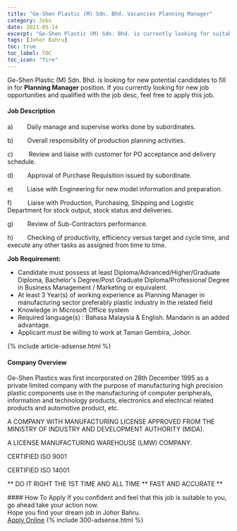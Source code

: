 ```yaml
---
title: "Ge-Shen Plastic (M) Sdn. Bhd. Vacancies Planning Manager" 
category: Jobs 
date: 2021-05-14 
excerpt: "Ge-Shen Plastic (M) Sdn. Bhd. is currently looking for suitable person to fill in the Planning Manager which based in Johor Bahru" 
tags: [Johor Bahru] 
toc: true 
toc_label: TOC 
toc_icon: "fire" 
--- 
```


<p>Ge-Shen Plastic (M) Sdn. Bhd. is looking for new potential candidates to fill in for <b>Planning Manager</b> position. If you currently looking for new job opportunities and qualified with the job desc, feel free to apply this job.
</p><div><div><h4>Job Description</h4></div><div><div><span><div><p><span>a)&#160;&#160;&#160;&#160;&#160;&#160;&#160;&#160;Daily manage and supervise works done by subordinates.</span></p><p><span>b)&#160;&#160;&#160;&#160;&#160;&#160;&#160;&#160;Overall responsibility of production planning activities.</span></p><p><span>c)&#160;&#160;&#160;&#160;&#160;&#160;&#160;&#160;&#160;Review and liaise with customer for PO acceptance and delivery </span><span>schedule.</span></p><p><span>d)&#160;&#160;&#160;&#160;&#160;&#160;&#160;&#160;Approval of Purchase Requisition issued by subordinate.</span></p><p><span>e)&#160;&#160;&#160;&#160;&#160;&#160;&#160;&#160;Liaise with Engineering for new model information and preparation.</span></p><p><span>f)&#160;&#160;&#160;&#160;&#160;&#160;&#160;&#160;&#160;Liaise with Production, Purchasing, Shipping and Logistic Department for stock output, stock status and deliveries.</span></p><p><span>g)&#160;&#160;&#160;&#160;&#160;&#160;&#160;&#160;Review of Sub-Contractors performance.</span></p><p><span>h)&#160;&#160;&#160;&#160;&#160;&#160;&#160;&#160;Checking of productivity, efficiency versus target and cycle time, and e</span><span>xecute any other tasks as assigned from time to time.</span></p><p><strong>Job Requirement:</strong></p><ul><li>Candidate must possess at least Diploma/Advanced/Higher/Graduate Diploma, Bachelor's Degree/Post Graduate Diploma/Professional Degree in Business Management / Marketing or equivalent.</li><li>At least 3 Year(s) of working experience as Planning Manager&#160;in manufacturing sector preferably plastic industry in the related field</li><li>Knowledge in Microsoft Office system</li><li>Required language(s) : Bahasa Malaysia &amp;&#160;English. Mandarin is an added advantage.</li><li>Applicant must be willing to work at Taman Gembira, Johor.</li></ul></div></span></div></div></div> 
{% include article-adsense.html %} 
<div><div><h4>Company Overview</h4></div><div><div><span><div><p>Ge-Shen Plastics was first incorporated on 28th December 1995 as a private limited company with the purpose of manufacturing high precision plastic components use in the manufacturing of computer peripherals, information and technology products, electronics and electrical related products and automotive product, etc.</p><p>A COMPANY WITH MANUFACTURING LICENSE APPROVED FROM THE MINISTRY OF INDUSTRY AND DEVELOPMENT AUTHORITY (MIDA).</p><p>A LICENSE MANUFACTURING WAREHOUSE (LMW) COMPANY.</p><p>CERTIFIED&#160;ISO 9001</p><p>CERTIFIED&#160;ISO 14001</p><p>** DO IT RIGHT THE 1ST TIME AND ALL TIME ** FAST AND ACCURATE **</p></div></span></div></div></div> 
#### How To Apply 
If you confident and feel that this job is suitable to you, go ahead take your action now. <br/> 
Hope you find your dream job in Johor Bahru. <br/> 
<a href="https://www.jobstreet.com.my/en/job/planning-manager-4551986?jobId=jobstreet-my-job-4551986&" class="btn btn--info" target="_blank" rel="nofollow noopenner">Apply Online</a> 
{% include 300-adsense.html %} 